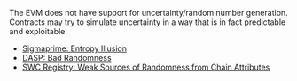 The EVM does not have support for uncertainty/random number generation. Contracts may try to simulate uncertainty in a way that is in fact predictable and exploitable.

- [Sigmaprime: Entropy Illusion](https://blog.sigmaprime.io/solidity-security.html#entropy)
- [DASP: Bad Randomness](https://www.dasp.co/#item-6)
- [SWC Registry: Weak Sources of Randomness from Chain Attributes](https://smartcontractsecurity.github.io/SWC-registry/docs/SWC-120)
